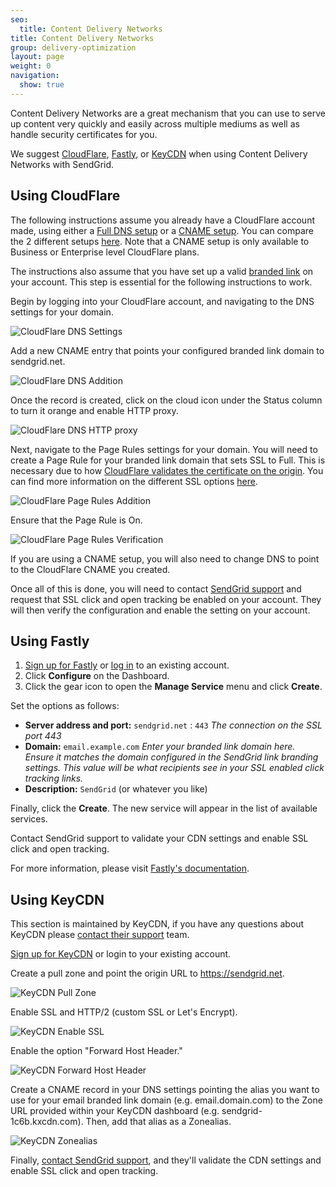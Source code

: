```yaml
---
seo:
  title: Content Delivery Networks
title: Content Delivery Networks
group: delivery-optimization
layout: page
weight: 0
navigation:
  show: true
---
```


Content Delivery Networks are a great mechanism that you can use to serve up content very quickly and easily across multiple mediums as well as handle security certificates for you.

We suggest [CloudFlare](#using-cloudflare), [Fastly](#using-fastly), or [KeyCDN](#using-keycdn) when using Content Delivery Networks with SendGrid.


## Using CloudFlare


The following instructions assume you already have a CloudFlare account made, using either a [Full DNS setup](https://support.cloudflare.com/hc/en-us/articles/205195708) or a [CNAME setup](https://support.cloudflare.com/hc/en-us/articles/200168706). You can compare the 2 different setups [here](https://support.cloudflare.com/hc/en-us/articles/203685674). Note that a CNAME setup is only available to Business or Enterprise level CloudFlare plans.

The instructions also assume that you have set up a valid [branded link]({{root_url}}/ui/account-and-settings/how-to-set-up-link-branding/) on your account. This step is essential for the following instructions to work.

Begin by logging into your CloudFlare account, and navigating to the DNS settings for your domain.

![CloudFlare DNS Settings]({{root_url}}/images/cloudflare1.png)

Add a new CNAME entry that points your configured branded link domain to sendgrid.net.

![CloudFlare DNS Addition]({{root_url}}/images/cloudflare2.png)

Once the record is created, click on the cloud icon under the Status column to turn it orange and enable HTTP proxy.

![CloudFlare DNS HTTP proxy]({{root_url}}/images/cloudflare3.png)

Next, navigate to the Page Rules settings for your domain. You will need to create a Page Rule for your branded link domain that sets SSL to Full. This is necessary due to how [CloudFlare validates the certificate on the origin](https://support.cloudflare.com/hc/en-us/articles/200721975). You can find more information on the different SSL options [here](https://support.cloudflare.com/hc/en-us/articles/200170416).

![CloudFlare Page Rules Addition]({{root_url}}/images/cloudflare4.png)

Ensure that the Page Rule is On.

![CloudFlare Page Rules Verification]({{root_url}}/images/cloudflare5.png)

If you are using a CNAME setup, you will also need to change DNS to point to the CloudFlare CNAME you created.

Once all of this is done, you will need to contact [SendGrid support](https://support.sendgrid.com/) and request that SSL click and open tracking be enabled on your account. They will then verify the configuration and enable the setting on your account.

## 	Using Fastly

1. [Sign up for Fastly](https://www.fastly.com/signup/) or [log in](https://manage.fastly.com) to an existing account.
2. Click **Configure** on the Dashboard.
3. Click the gear icon to open the **Manage Service** menu and click **Create**.

Set the options as follows:

* **Server address and port:** `sendgrid.net` : `443` _The connection on the SSL port 443_
* **Domain:** `email.example.com` _Enter your branded link domain here. Ensure it matches the domain configured in the SendGrid link branding settings. This value will be what recipients see in your SSL enabled click tracking links._
* **Description:** `SendGrid` (or whatever you like)

Finally, click the **Create**. The new service will appear in the list of available services.

Contact SendGrid support to validate your CDN settings and enable SSL click and open tracking.

<call-out>

For more information, please visit [Fastly's documentation](https://docs.fastly.com/guides/basic-setup/working-with-services#creating-a-new-service).

</call-out>

## 	Using KeyCDN

This section is maintained by KeyCDN, if you have any questions about KeyCDN please [contact their support](https://www.keycdn.com/support/) team.

[Sign up for KeyCDN](https://www.keycdn.com) or login to your
existing account.

Create a pull zone and point the origin URL to https://sendgrid.net.

![KeyCDN Pull Zone]({{root_url}}/images/keycdn1.png)

Enable SSL and HTTP/2 (custom SSL or Let's Encrypt).

![KeyCDN Enable SSL]({{root_url}}/images/keycdn2.png)

Enable the option "Forward Host Header."

![KeyCDN Forward Host Header]({{root_url}}/images/keycdn3.png)

Create a CNAME record in your DNS settings pointing the alias you want to use for your email branded link domain (e.g. email.domain.com) to the Zone URL provided within your KeyCDN dashboard (e.g. sendgrid-1c6b.kxcdn.com). Then, add that alias as a Zonealias.

![KeyCDN Zonealias]({{root_url}}/images/keycdn4.png)

Finally, [contact SendGrid support](https://support.sendgrid.com/hc/en-us), and they'll validate the CDN settings and enable SSL click and open
tracking.
